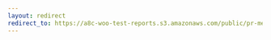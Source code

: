 ```yaml
---
layout: redirect
redirect_to: https://a8c-woo-test-reports.s3.amazonaws.com/public/pr-merge/41450/e2e/index.html
---
```

